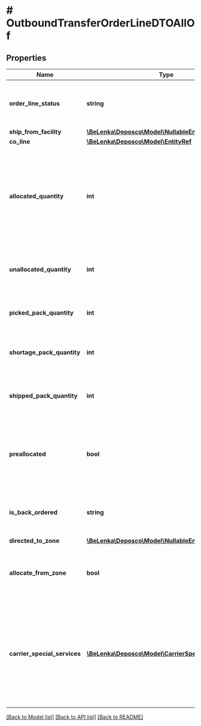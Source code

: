 # # OutboundTransferOrderLineDTOAllOf

## Properties

Name | Type | Description | Notes
------------ | ------------- | ------------- | -------------
**order_line_status** | **string** | Status of the order line. New order lines should be created with a status of New. | [optional] [readonly]
**ship_from_facility** | [**\BeLenka\Deposco\Model\NullableEntityRef**](NullableEntityRef.md) |  | [optional]
**co_line** | [**\BeLenka\Deposco\Model\EntityRef**](EntityRef.md) |  | [optional]
**allocated_quantity** | **int** | Inventory quantity of the item/pack that is being held for the order line. Commonly populated with the same value as the order pack quantity when sending orders to Deposco. | [optional]
**unallocated_quantity** | **int** | Quantity of the item/pack for the order line that does not have any allocated inventory. | [optional]
**picked_pack_quantity** | **int** | Quantity of the item/pack that has been picked to fulfill the order line. | [optional] [readonly]
**shortage_pack_quantity** | **int** | Quantity of the item/pack that is not being shipped for the order line. | [optional]
**shipped_pack_quantity** | **int** | Quantity of the item/pack that has shipped for the order line. Must be a positive value. | [optional] [readonly]
**preallocated** | **bool** | Whether stock for the order line line was allocated during a separate process before the order was included on a pick wave. | [optional] [readonly]
**is_back_ordered** | **string** | Reason code that provides additional details when an order line is backordered. | [optional] [readonly]
**directed_to_zone** | [**\BeLenka\Deposco\Model\NullableEntityRef**](NullableEntityRef.md) |  | [optional]
**allocate_from_zone** | **bool** | Whether to allocate stock to fulfill the order from the zone in the &#x60;directedToZone&#x60; field. | [optional]
**carrier_special_services** | [**\BeLenka\Deposco\Model\CarrierSpecialServiceDTO[]**](CarrierSpecialServiceDTO.md) | Array of carrier special service records for the order line. Carrier special service records contain information related to special services for shipping carriers such as dry ice and dangerous goods. | [optional]

[[Back to Model list]](../../README.md#models) [[Back to API list]](../../README.md#endpoints) [[Back to README]](../../README.md)
